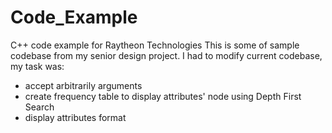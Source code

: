# Code_Example
C++ code example for Raytheon Technologies
This is some of sample codebase from my senior design project. I had to modify current codebase, my task was:
- accept arbitrarily arguments
- create frequency table to display attributes' node using Depth First Search
- display attributes format
